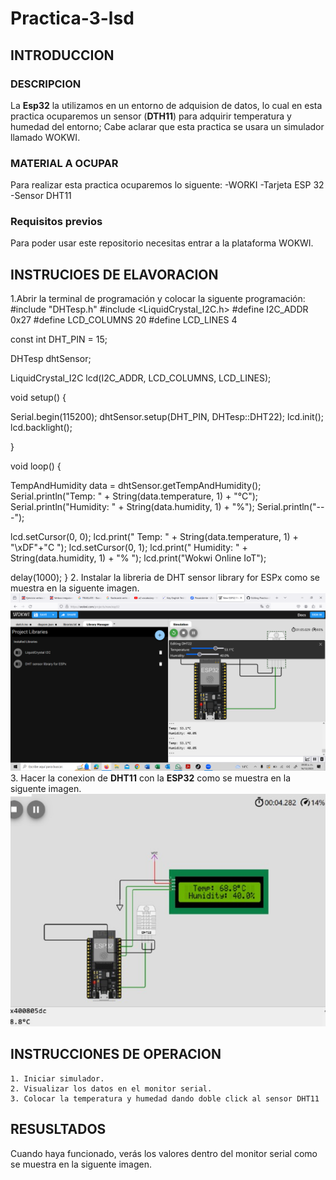 # Practica-3-lsd
## INTRODUCCION
### DESCRIPCION 
La **Esp32** la utilizamos en un entorno de adquision de datos, lo cual en esta practica ocuparemos un sensor (**DTH11**) para adquirir temperatura y humedad del entorno; Cabe aclarar que esta practica se usara un simulador llamado WOKWI.
### MATERIAL A OCUPAR
Para realizar esta practica ocuparemos lo siguente:
-WORKI
-Tarjeta ESP 32
-Sensor DHT11
### Requisitos previos
Para poder usar este repositorio necesitas entrar a la plataforma WOKWI.
## INSTRUCIOES DE ELAVORACION 
1.Abrir la terminal de programación y colocar la siguente programación:
#include "DHTesp.h"
#include <LiquidCrystal_I2C.h>
#define I2C_ADDR    0x27
#define LCD_COLUMNS 20
#define LCD_LINES   4

const int DHT_PIN = 15;

DHTesp dhtSensor;

LiquidCrystal_I2C lcd(I2C_ADDR, LCD_COLUMNS, LCD_LINES);

void setup() {

  Serial.begin(115200);
  dhtSensor.setup(DHT_PIN, DHTesp::DHT22);
  lcd.init();
  lcd.backlight();

}

void loop() {

  TempAndHumidity  data = dhtSensor.getTempAndHumidity();
  Serial.println("Temp: " + String(data.temperature, 1) + "°C");
  Serial.println("Humidity: " + String(data.humidity, 1) + "%");
  Serial.println("---");
  
  lcd.setCursor(0, 0);
  lcd.print("  Temp: " + String(data.temperature, 1) + "\xDF"+"C  ");
  lcd.setCursor(0, 1);
  lcd.print(" Humidity: " + String(data.humidity, 1) + "% ");
  lcd.print("Wokwi Online IoT");

  delay(1000);
}
2. Instalar la libreria de DHT sensor library for ESPx como se muestra en la siguente imagen.
![](https://github.com/nijs17/Practica-2-sensor-DHT22/blob/main/LIB.png)
3. Hacer la conexion de **DHT11** con la **ESP32** como se muestra en la siguente imagen.
![](https://github.com/nijs17/Practica-3-lsd/blob/main/3c.png)

## INSTRUCCIONES DE OPERACION 

    1. Iniciar simulador.
    2. Visualizar los datos en el monitor serial.
    3. Colocar la temperatura y humedad dando doble click al sensor DHT11
## RESUSLTADOS
Cuando haya funcionado, verás los valores dentro del monitor serial como se muestra en la siguente imagen.
![]()
